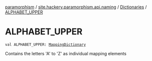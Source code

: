 [paramorphism](../../index.md) / [site.hackery.paramorphism.api.naming](../index.md) / [Dictionaries](index.md) / [ALPHABET_UPPER](./-a-l-p-h-a-b-e-t_-u-p-p-e-r.md)

# ALPHABET_UPPER

`val ALPHABET_UPPER: `[`MappingDictionary`](../-mapping-dictionary/index.md)

Contains the letters 'A' to 'Z' as individual mapping elements

